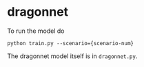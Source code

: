 # dragonnet

To run the model do
```
python train.py --scenario={scenario-num}
```
The dragonnet model itself is in `dragonnet.py`.
